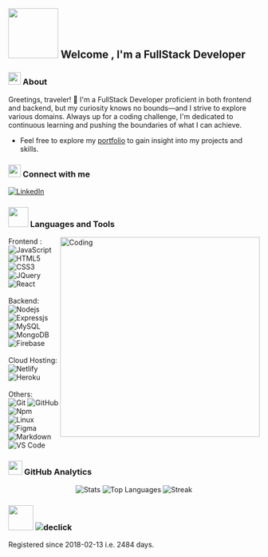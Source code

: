 ## <img src="https://emoji.discadia.com/emojis/b5b1f110-74e6-414c-a353-d2c680e9251c.gif" width="100"> Welcome , I'm a FullStack Developer</samp>

### <img src="https://emoji.discadia.com/emojis/2a9424f9-f4ac-4b0c-865b-f02551da97b6.GIF" width="25"> About

Greetings, traveler! 👋 I'm a FullStack Developer proficient in both frontend and backend, but my curiosity knows no bounds—and I strive to explore various domains.
Always up for a coding challenge, I'm dedicated to continuous learning and pushing the boundaries of what I can achieve.
<br>
- Feel free to explore my [portfolio](https://chatboter.netlify.app/) to gain insight into my projects and skills.
### <img src="https://emojis.slackmojis.com/emojis/images/1588315024/8823/hyperkitty.gif?1588315024" width="25" /> Connect with me

<a href="https://www.linkedin.com/in/quentin-minziere" target="_blank"><img alt="LinkedIn" src="https://img.shields.io/badge/linkedin-%230077B5.svg?&style=for-the-badge&logo=linkedin&logoColor=white" /></a> 

### <img src="https://media.giphy.com/media/mGcNjsfWAjY5AEZNw6/giphy.gif" width="40"> Languages and Tools

<img align="right" alt="Coding" width="400" src="https://pa1.aminoapps.com/8043/c07f103afbccfc4ce3caef9d27187a715d7409c2r1-498-498_00.gif">

Frontend :<br>
![JavaScript](https://img.shields.io/badge/-JavaScript-%23F7DF1C?style=for-the-badge&logo=javascript&logoColor=000000&labelColor=%23F7DF1C&color=%23FFCE5A)
![HTML5](https://img.shields.io/badge/-HTML5-%23E44D27?style=for-the-badge&logo=html5&logoColor=ffffff)
![CSS3](https://img.shields.io/badge/-CSS3-%231572B6?style=for-the-badge&logo=css3)
<br>
![JQuery](https://img.shields.io/badge/jQuery-0769AD?style=for-the-badge&logo=jquery&logoColor=white)
![React](https://img.shields.io/badge/-React-61DAFB?style=for-the-badge&logo=react&logoColor=ffffff)
<br><br>
Backend:<br>
![Nodejs](https://img.shields.io/badge/-Nodejs-339933?style=for-the-badge&logo=Node.js&logoColor=ffffff)
![Expressjs](https://img.shields.io/badge/Express%20js-000000?style=for-the-badge&logo=express&logoColor=white)
![MySQL](https://img.shields.io/badge/mysql-%2300f.svg?style=for-the-badge&logo=mysql&logoColor=white)
![MongoDB](https://img.shields.io/badge/MongoDB-4EA94B?style=for-the-badge&logo=mongodb&logoColor=white)
![Firebase](https://img.shields.io/badge/-Firebase-FFCA28?style=for-the-badge&logo=firebase&logoColor=ffffff)
<br><br>
Cloud Hosting:<br>
![Netlify](https://img.shields.io/badge/Netlify-00C7B7?style=for-the-badge&logo=netlify&logoColor=white)
![Heroku](https://img.shields.io/badge/Heroku-430098?style=for-the-badge&logo=heroku&logoColor=white)
<br><br>
Others:<br>
![Git](https://img.shields.io/badge/-Git-%23F05032?style=for-the-badge&logo=git&logoColor=%23ffffff)
![GitHub](https://img.shields.io/badge/-GitHub-181717?style=for-the-badge&logo=github)
![Npm](https://img.shields.io/badge/-npm-CB3837?style=for-the-badge&logo=npm)
![Linux](http://img.shields.io/badge/-Linux-0078D6?style=for-the-badge&logo=linux&logoColor=ffffff)
![Figma](https://img.shields.io/badge/figma-%23F24E1E.svg?style=for-the-badge&logo=figma&logoColor=white)
![Markdown](https://img.shields.io/badge/Markdown-000000?style=for-the-badge&logo=markdown&logoColor=white)
![VS Code](http://img.shields.io/badge/-VS%20Code-007ACC?style=for-the-badge&logo=visual-studio-code&logoColor=ffffff)

### <img src="https://emojis.slackmojis.com/emojis/images/1621024394/39092/cat-roll.gif?1621024394" width="28" /> GitHub Analytics

<p align="center">
    <img src="https://github-readme-stats.vercel.app/api?username=declick&show_icons=true&count_private=true&theme=darcula&hide_border=true&hide=issuescontribs&bg_color=00000000" alt="Stats">
    <img src="https://github-readme-stats.vercel.app/api/top-langs/?username=declick&layout=compact&hide_border=true&theme=darcula&bg_color=00000000&langs_count=6" alt="Top Languages">
    <img src="https://github-readme-streak-stats.herokuapp.com/?user=declick&theme=darcula&hide_border=true&background=FFFFFF00" alt="Streak">
</p>

### <img src="https://media.giphy.com/media/v1.Y2lkPTc5MGI3NjExMTJxb2cyZWVva3JtN3IwZm5sdXBoMDZ0YjhtNHU5OHN5MnFwMDJkNiZlcD12MV9pbnRlcm5hbF9naWZfYnlfaWQmY3Q9cw/4QZK21zlzVIyc/giphy.gif" width="50" /> <img src="https://komarev.com/ghpvc/?username=declick&label=Profile%20views&color=0e75b6&style=flat" alt="declick" /> 

Registered since 2018-02-13 i.e. 2484 days.


